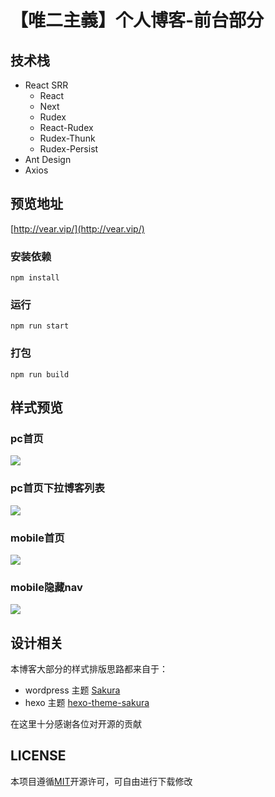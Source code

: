 # 【唯二主義】个人博客-前台部分
## 技术栈
- React SRR
  - React
  - Next
  - Rudex
  - React-Rudex
  - Rudex-Thunk
  - Rudex-Persist
- Ant Design
- Axios
## 预览地址
[http://vear.vip/](http://vear.vip/)
### 安装依赖
```
npm install
```
### 运行
```
npm run start
```
### 打包
```
npm run build
```
## 样式预览
### pc首页
![](https://s2.ax1x.com/2019/11/24/MLNC0P.jpg)
### pc首页下拉博客列表
![](https://s2.ax1x.com/2019/11/24/MLNktS.jpg)
### mobile首页
![](https://s2.ax1x.com/2019/11/24/MLN9mt.jpg)
### mobile隐藏nav
![](https://s2.ax1x.com/2019/11/24/MLNAfg.jpg)
## 设计相关
本博客大部分的样式排版思路都来自于：
- wordpress 主题 [Sakura](https://github.com/mashirozx/Sakura/)
- hexo 主题 [hexo-theme-sakura](https://github.com/honjun/hexo-theme-sakura)

在这里十分感谢各位对开源的贡献

## LICENSE
本项目遵循[MIT](https://github.com/vearvip/react-blog/blob/master/LICENSE)开源许可，可自由进行下载修改

